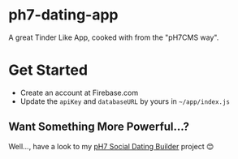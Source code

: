 # ph7-dating-app

A great Tinder Like App, cooked with from the "pH7CMS way".


# Get Started

* Create an account at Firebase.com
* Update the `apiKey` and `databaseURL` by yours in `~/app/index.js`


## Want Something More Powerful...?

Well..., have a look to my [pH7 Social Dating Builder](https://github.com/pH7Software/pH7-Social-Dating-CMS) project 😊
